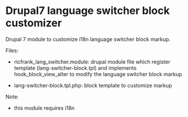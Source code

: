 Drupal7 language switcher block customizer
===============================

Drupal 7 module to customize i18n language switcher block markup.

Files:
- ricfrank_lang_switcher.module: drupal module file which register template (lang-switcher-block.tpl) 
  and implements hook_block_view_alter to modify the language switcher block markup

- lang-switcher-block.tpl.php: block template to customize markup


Note:
- this module requires i18n
